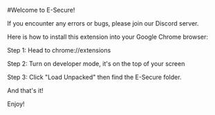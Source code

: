 #Welcome to E-Secure!

If you encounter any errors or bugs, please join our Discord server.

Here is how to install this extension into your Google Chrome browser:

Step 1: Head to chrome://extensions

Step 2: Turn on developer mode, it's on the top of your screen

Step 3: Click "Load Unpacked" then find the E-Secure folder.

And that's it!

Enjoy!
